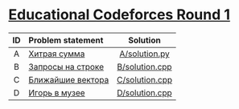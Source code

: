 # [Educational Codeforces Round 1](http://codeforces.com/contest/598)

| ID  | Problem statement                                                                                 | Solution                           |
|:---:|:--------------------------------------------------------------------------------------------------|:----------------------------------:|
|  A  | [Хитрая сумма                                      ](http://codeforces.com/contest/598/problem/A) | [A/solution.py](A/solution.py)     |
|  B  | [Запросы на строке                                 ](http://codeforces.com/contest/598/problem/B) | [B/solution.cpp](B/solution.cpp)   |
|  C  | [Ближайшие вектора                                 ](http://codeforces.com/contest/598/problem/C) | [C/solution.cpp](C/solution.cpp)   |
|  D  | [Игорь в музее                                     ](http://codeforces.com/contest/598/problem/D) | [D/solution.cpp](D/solution.cpp)   |
